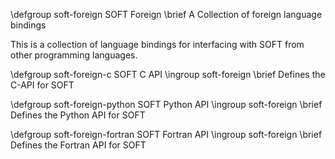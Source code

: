 \defgroup soft-foreign SOFT Foreign
\brief A Collection of foreign language bindings

This is a collection of language bindings for interfacing with SOFT
from other programming languages.

\defgroup soft-foreign-c SOFT C API
\ingroup soft-foreign
\brief Defines the C-API for SOFT


\defgroup soft-foreign-python SOFT Python API
\ingroup soft-foreign
\brief Defines the Python API for SOFT

\defgroup soft-foreign-fortran SOFT Fortran API
\ingroup soft-foreign
\brief Defines the Fortran API for SOFT

